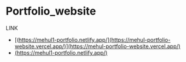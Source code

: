 # Portfolio_website

LINK
- [(https://mehul1-portfolio.netlify.app/](https://mehul-portfolio-website.vercel.app/)](https://mehul-portfolio-website.vercel.app/)
- [(https://mehul1-portfolio.netlify.app/)](https://mehul1-portfolio.netlify.app/)
